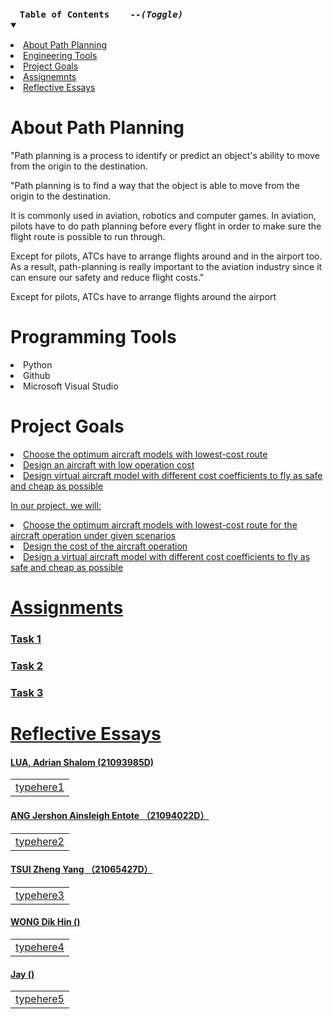 <details open="open">
  <summary><h4 style="display: inline-block"><pre>Table of Contents    <i>--(Toggle)</i></pre></h4></summary>  
    <li><a href="#About Path Planning">About Path Planning</a></li>
    <li><a href="#Programming Tools">Engineering Tools</a></li>
    <li><a href="#Project Goals">Project Goals</a></li>
    <li><a href="#Assignments">Assignemnts</a></li>
    <li><a href="#Reflective Essays">Reflective Essays</a></li>

  </ol>
</details>

<div id="About Path Planning">
  
# About Path Planning 

"Path planning is a process to identify or predict an object's ability to move from the origin to the destination.

"Path planning is to find a way that the object is able to move from the origin to the destination.

It is commonly used in aviation, robotics and computer games.
In aviation, pilots have to do path planning before every flight in order to make sure the flight route is possible to run through.

Except for pilots, ATCs have to arrange flights around and in the airport too.
As a result, path-planning is really important to the aviation industry since it can ensure our safety and reduce flight costs."

Except for pilots, ATCs have to arrange flights around the airport





<div id="Programming Tools">
  
# Programming Tools 
<li>Python</a></li>

<li>Github</a></li>

<li>Microsoft Visual Studio</li>

<div id="Project Goals">
  
# Project Goals

<li><a href="#Tasks">Choose the optimum aircraft models with lowest-cost route</a></li>
<li><a href="#Tasks">Design an aircraft with low operation cost</li>
<li><a href="#Tasks">Design virtual aircraft model with different cost coefficients to fly as safe and cheap as possible</li>

In our project, we will:
<li><a href="#Tasks">Choose the optimum aircraft models with lowest-cost route for the aircraft operation under given scenarios</a></li>
<li><a href="#Tasks">Design the cost of the aircraft operation</li>
<li><a href="#Tasks">Design a virtual aircraft model with different cost coefficients to fly as safe and cheap as possible</li>


<div id="Assignments">
  
# Assignments
  
  ### Task 1
  
  ### Task 2
  
  ### Task 3
  
<div id="Reflective Essays">
  
# Reflective Essays
  
  ####   LUA, Adrian Shalom (21093985D)
  
  <table><tr><td>
    typehere1
  </td></tr></table>  
  
  ####   ANG Jershon Ainsleigh Entote （21094022D）  
  
  <table><tr><td>
    typehere2
  </td></tr></table>  
  
  ####   TSUI Zheng Yang （21065427D）
    
  <table><tr><td>
    typehere3
  </td></tr></table>  
  
  ####   WONG Dik Hin ()
    
  <table><tr><td>
    typehere4
  </td></tr></table>  
  
  ####   Jay    ()
    
  <table><tr><td>
    typehere5
  </td></tr></table>  
